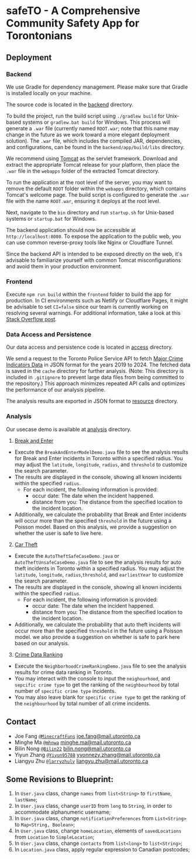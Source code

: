 # safeTO - A Comprehensive Community Safety App for Torontonians

## Deployment

### Backend

We use Gradle for dependency management. Please make sure that Gradle is installed locally on your machine.

The source code is located in the [backend](backend) directory.

To build the project, run the build script using `./gradlew build` for Unix-based systems or `gradlew.bat build` for Windows. This process will generate a `.war` file (currently named `ROOT.war`; note that this name may change in the future as we work toward a more elegant deployment solution). The `.war` file, which includes the compiled JAR, dependencies, and configurations, can be found in the `backend/app/build/libs` directory.

We recommend using [Tomcat](https://tomcat.apache.org/) as the servlet framework. Download and extract the appropriate Tomcat release for your platform, then place the `.war` file in the `webapps` folder of the extracted Tomcat directory.

To run the application at the root level of the server, you may want to remove the default `ROOT` folder within the `webapps` directory, which contains Tomcat's welcome page. The build script is configured to generate the `.war` file with the name `ROOT.war`, ensuring it deploys at the root level.

Next, navigate to the `bin` directory and run `startup.sh` for Unix-based systems or `startup.bat` for Windows.

The backend application should now be accessible at `http://localhost:8080`. To expose the application to the public web, you can use common reverse-proxy tools like Nginx or Cloudflare Tunnel.

Since the backend API is intended to be exposed directly on the web, it's advisable to familiarize yourself with common Tomcat misconfigurations and avoid them in your production environment.

### Frontend

Execute `npm run build` within the `frontend` folder to build the app for production. In CI environments such as Netlify or Cloudflare Pages, it might be advisable to set `CI=false` since our team is currently working on resolving several warnings. For additional information, take a look at this [Stack Overflow post](https://bit.ly/4fdHRty).

### Data Access and Persistence

Our data access and persistence code is located in [access](analysis/app/src/main/java/access) directory.

We send a request to the Toronto Police Service API to fetch [Major Crime Indicators Data](https://data.torontopolice.on.ca/datasets/0a239a5563a344a3bbf8452504ed8d68_0/explore?location=9.598356%2C-39.819624%2C1.56) in JSON format for the years 2019 to 2024.
The fetched data is saved in the `cache` directory for further analysis. (Note: This directory is included in `.gitignore` to prevent large data files from being committed to the repository.) 
This approach minimizes repeated API calls and optimizes the performance of our analysis pipeline.

The analysis results are exported in JSON format to [resource](backend/app/src/main/resources) directory.



### Analysis

Our usecase demo is available at [analysis](analysis/app/src/main/java/analysis) directory.

1. [Break and Enter](analysis/app/src/main/java/analysis/breakAndEnter)

* Execute the `BreakAndEnterModelDemo.java` file to see the analysis results for Break and Enter incidents in Toronto within a specified radius.
You may adjust the `latitude`, `longitude`, `radius`, and `threshold` to customize the search parameter.
* The results are displayed in the console, showing all known incidents within the specified `radius`.
     * For each incident, the following information is provided:
        * occur date: The date when the incident happened.
        * distance from you: The distance from the specified location to the incident location.
* Additionally, we calculate the probability that Break and Enter incidents will occur more than the specified `threshold` in the future using a Poisson model.
  Based on this analysis, we provide a suggestion on whether the user is safe to live here.

2. [Car Theft](analysis/app/src/main/java/analysis/carTheft)


* Execute the `AutoTheftSafeCaseDemo.java` or `AutoTheftUnsafeCaseDemo.java` file to see the analysis results for auto theft incidents in Toronto within a specified radius.
  You may adjust the `latitude`, `longitude`, `radius`,`threshold`, and `earliestYear` to customize the search parameter.
* The results are displayed in the console, showing all known incidents within the specified `radius`.
  * For each incident, the following information is provided:
    * occur date: The date when the incident happened.
    * distance from you: The distance from the specified location to the incident location.
* Additionally, we calculate the probability that auto theft incidents will occur more than the specified `threshold` in the future using a Poisson model.
  we also provide a suggestion on whether is safe to park here based on our analysis.

3. [Crime Data Ranking](analysis/app/src/main/java/analysis/crimeDataRanking)

* Execute the `NeighborhoodCrimeRankingDemo.java` file to see the analysis results for crime data ranking in Toronto.
* You may interact with the console to input the `neighourhood`, and `sepcific crime type` to get the ranking of 
the `neighbourhood` by total number of `specific crime type` incidents. 
* You may also leave blank for `specific crime type` to get the ranking of the `neighbourhood` by total number of all crime incidents.




## Contact

* Joe Fang [`@MinecraftFuns`](https://github.com/MinecraftFuns) <joe.fang@mail.utoronto.ca>
* Minghe Ma [`@mhnwa`](https://github.com/mhnwa) <minghe.ma@mail.utoronto.ca>
* Bilin Nong [`@Bilin22`](https://github.com/Bilin22)
 <bilin.nong@mail.utoronto.ca>
* Yiyun Zhang [`@Yiyun95788`](https://github.com/Yiyun95788) <yvonnezy.zhang@mail.utoronto.ca>
* Liangyu Zhu [`@larryzhuly`](https://github.com/larryzhuly) <liangyu.zhu@mail.utoronto.ca>

## Some Revisions to Blueprint:
1. In `User.java` class, change `names` from `list<String>` to `firstName`, `lastName`;
2. In `User.java` class, change `userID` from `long` to `String`, in order to accommodate alphanumeric username;
3. In `User.java` class, change `notificationPreferences` from `List<String>` to `Map<String, Boolean>`;
4. In `User.java` class, change `homeLocation`, elements of `savedLocations` from `Location` to `SimpleLocation`;
5. In `User.java` class, change `contacts` from `list<long>` to `list<String>`;
6. In `Location.java` class, apply regular expression to Canadian postcodes;
